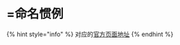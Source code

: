 # =命名惯例

{% hint style="info" %}
对应的[官方页面地址](https://contributing.bitwarden.com/architecture/deep-dives/passkeys/naming-convention)
{% endhint %}
